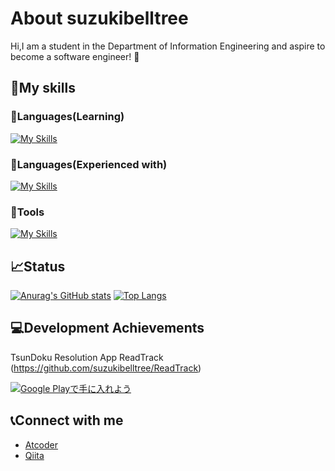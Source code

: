 # About suzukibelltree
Hi,I am a student in the Department of Information Engineering and aspire to become a software engineer! 👋

## 🌱My skills

### 📘Languages(Learning)
[![My Skills](https://skillicons.dev/icons?i=kotlin)](https://skillicons.dev)

### 📙Languages(Experienced with)
[![My Skills](https://skillicons.dev/icons?i=java,python,c,cpp)](https://skillicons.dev)

### 🔧Tools
[![My Skills](https://skillicons.dev/icons?i=git,github,vscode,docker,firebase)](https://skillicons.dev)

## 📈Status
[![Anurag's GitHub stats](https://github-readme-stats.vercel.app/api?username=suzukibelltree)](https://github.com/anuraghazra/github-readme-stats)
[![Top Langs](https://github-readme-stats.vercel.app/api/top-langs/?username=suzukibelltree&layout=donut)](https://github.com/anuraghazra/github-readme-stats)

## 💻Development Achievements
TsunDoku Resolution App ReadTrack (https://github.com/suzukibelltree/ReadTrack)

[![Google Playで手に入れよう](https://play.google.com/intl/en_us/badges/static/images/badges/ja_badge_web_generic.png)](https://play.google.com/store/apps/details?id=com.belltree.readtrack)

## 📞Connect with me

- [Atcoder](https://atcoder.jp/users/tarafugu)
- [Qiita](https://qiita.com/suzukibelltree)
